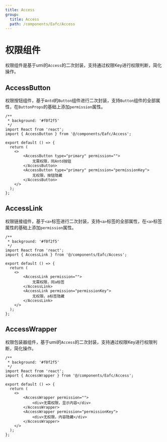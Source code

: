 ```yaml
---
title: Access
group: 
  title: Access
  path: /components/Eafc/Access
---
```


# 权限组件

权限组件是基于umi的`Access`的二次封装，支持通过权限Key进行权限判断，简化操作。

## AccessButton

权限按钮组件，基于`Antd`的`Button`组件进行二次封装，支持`Button`组件的全部属性，在`ButtonProps`的基础上添加`permission`属性。

```tsx
/**
 * background: '#f0f2f5'
 */
import React from 'react';
import { AccessButton } from '@/components/Eafc/Access';

export default () => {
  return (
    <>
        <AccessButton type="primary" permission="">
            无需权限，同Antd按钮
        </AccessButton>
        <AccessButton type="primary" permission="permissionKey">
            无权限，按钮隐藏
        </AccessButton>
    </>
  );
};

```

## AccessLink

权限链接组件，基于`<a>`标签进行二次封装，支持`<a>`标签的全部属性，在`<a>`标签属性的基础上添加`permission`属性。

```tsx
/**
 * background: '#f0f2f5'
 */
import React from 'react';
import { AccessLink } from '@/components/Eafc/Access';

export default () => {
  return (
    <>
        <AccessLink permission="">
            无需权限，同a标签
        </AccessLink>
        <AccessLink permission="permissionKey">
            无权限，a标签隐藏
        </AccessLink>
    </>
  );
};

```

## AccessWrapper

权限包装器组件，基于umi的`Access`的二次封装，支持通过权限Key进行权限判断，简化操作。

```tsx
/**
 * background: '#f0f2f5'
 */
import React from 'react';
import { AccessWrapper } from '@/components/Eafc/Access';

export default () => {
  return (
    <>
        <AccessWrapper permission="">
            <div>无需权限，显示内容</div>
        </AccessWrapper>
        <AccessWrapper permission="permissionKey">
            <div>无权限，内容隐藏</div>
        </AccessWrapper>
    </>
  );
};

```